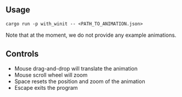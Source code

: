 ## Usage

```
cargo run -p with_winit -- <PATH_TO_ANIMATION.json>
```

<!-- Synced with /README.md -->
Note that at the moment, we do not provide any example animations.

## Controls

- Mouse drag-and-drop will translate the animation
- Mouse scroll wheel will zoom
- Space resets the position and zoom of the animation
- Escape exits the program
